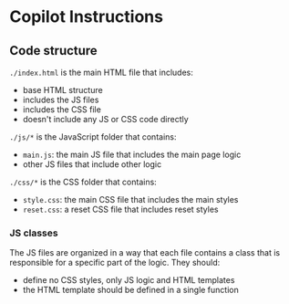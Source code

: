 # Copilot Instructions
## Code structure

`./index.html` is the main HTML file that includes:
  - base HTML structure
  - includes the JS files
  - includes the CSS file
  - doesn't include any JS or CSS code directly

`./js/*` is the JavaScript folder that contains:
  - `main.js`: the main JS file that includes the main page logic
  - other JS files that include other logic

`./css/*` is the CSS folder that contains:
  - `style.css`: the main CSS file that includes the main styles
  - `reset.css`: a reset CSS file that includes reset styles

### JS classes
The JS files are organized in a way that each file contains a class that is responsible for a specific part of the logic. They should:
  - define no CSS styles, only JS logic and HTML templates
  - the HTML template should be defined in a single function
  